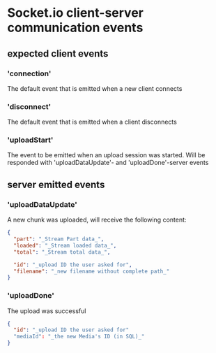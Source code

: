 # Socket.io client-server communication events

## expected client events

### 'connection'

The default event that is emitted when a new client connects

### 'disconnect'

The default event that is emitted when a client disconnects

### 'uploadStart'

The event to be emitted when an upload session was started. Will be responded with 'uploadDataUpdate'- and 'uploadDone'-server events

## server emitted events

### 'uploadDataUpdate'

A new chunk was uploaded, will receive the following content:

```json
{
  "part": "_Stream Part data_",
  "loaded": "_Stream loaded data_",
  "total": "_Stream total data_",

  "id": "_upload ID the user asked for",
  "filename": "_new filename without complete path_"
}
```

### 'uploadDone'

The upload was successful

```json
{
  "id": "_upload ID the user asked for"
  "mediaId": "_the new Media's ID (in SQL)_"
}
```
